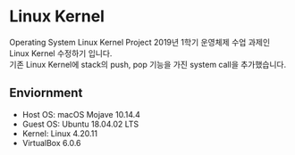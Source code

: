 # Linux Kernel
Operating System Linux Kernel Project
2019년 1학기 운영체제 수업 과제인 Linux Kernel 수정하기 입니다.  
기존 Linux Kernel에 stack의 push, pop 기능을 가진 system call을 추가했습니다.
## Enviornment
* Host OS: macOS Mojave 10.14.4
* Guest OS: Ubuntu 18.04.02 LTS
* Kernel: Linux 4.20.11
* VirtualBox 6.0.6
